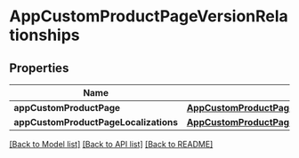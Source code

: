 # AppCustomProductPageVersionRelationships

## Properties
Name | Type | Description | Notes
------------ | ------------- | ------------- | -------------
**appCustomProductPage** | [**AppCustomProductPageVersionRelationshipsAppCustomProductPage**](AppCustomProductPageVersionRelationshipsAppCustomProductPage.md) |  | [optional] 
**appCustomProductPageLocalizations** | [**AppCustomProductPageVersionRelationshipsAppCustomProductPageLocalizations**](AppCustomProductPageVersionRelationshipsAppCustomProductPageLocalizations.md) |  | [optional] 

[[Back to Model list]](../README.md#documentation-for-models) [[Back to API list]](../README.md#documentation-for-api-endpoints) [[Back to README]](../README.md)


